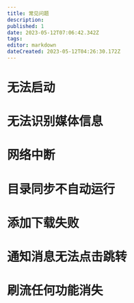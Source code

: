 ```yaml
---
title: 常见问题
description: 
published: 1
date: 2023-05-12T07:06:42.342Z
tags: 
editor: markdown
dateCreated: 2023-05-12T04:26:30.172Z
---
```


# 无法启动

# 无法识别媒体信息

# 网络中断

# 目录同步不自动运行

# 添加下载失败

# 通知消息无法点击跳转

# 刷流任何功能消失